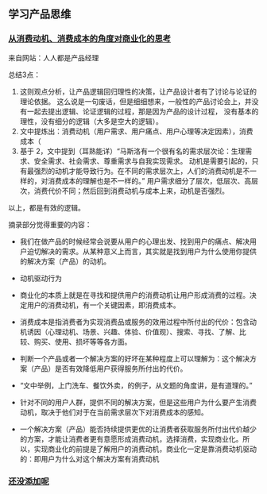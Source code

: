 ##  学习产品思维

### [从消费动机、消费成本的角度对商业化的思考](http://www.woshipm.com/pmd/285096.html?utm_source=tuicool&utm_medium=referral)

来自网站：人人都是产品经理

总结3点：
1. 这则观点分析，让产品逻辑回归理性的决策，让产品设计者有了讨论与论证的理论依据。
这么说是一句废话，但是细细想来，一般性的产品讨论会上，并没有一起去提出逻辑、论证逻辑的过程，那是因为产品的设计过程，
没有基本的理性，没有细分的逻辑（大多是空大的逻辑）。
2. 文中提炼出：消费动机（用户需求、用户痛点、用户心理等决定因素），消费成本（
3. 基于 2，文中提到（耳熟能详）“马斯洛有一个很有名的需求层次论：生理需求、安全需求、社会需求、尊重需求与自我实现需求。
动机是需要引起的，只有最强烈的动机才能导致行为。在不同的需求层次上，人们的消费动机是不一样的，对消费成本的理解也是不一样的。”
用户需求细分了层次，低层次、高层次，消费代价不同；然后回到消费动机与成本上来，动机是否强烈。

以上，都是有效的逻辑。


摘录部分觉得重要的内容：

  * 我们在做产品的时候经常会说要从用户的心理出发、找到用户的痛点、解决用户迫切解决的需求。从某种意义上而言，其实就是找到用户为什么使用你提供的解决方案（产品）的动机。
  * 动机驱动行为
  * 商业化的本质上就是在寻找和提供用户的消费动机让用户形成消费的过程。决定用户的消费动机，有一个关键因素，即消费成本。
  * 消费成本是指消费者为实现消费品或服务的效用过程中所付出的代价：包含动机诱因（心理动机、场景、兴趣、体验、价值观）、搜索、寻找、了解、比较、购买、使用、损坏等等各方面。
  * 判断一个产品或者一个解决方案的好坏在某种程度上可以理解为：这个解决方案（产品）是否有效降低用户获得服务所付出的代价。
  * “文中举例，上门洗车、餐饮外卖，的例子，从文题的角度讲，是有道理的。”
  * 针对不同的用户人群，提供不同的解决方案，但是这些用户为什么要产生消费动机，取决于他们对于在当前需求层次下对消费成本的感知。

  * 一个解决方案（产品）能否持续提供更优的让消费者获取服务所付出代价越少的方案，才能让消费者更有意愿形成消费动机，选择消费，实现商业化。所以，实现商业化的前提是了解用户的消费动机，商业化一定是靠消费动机驱动的：即用户为什么对这个解决方案有消费动机


### [还没添加呢]()
